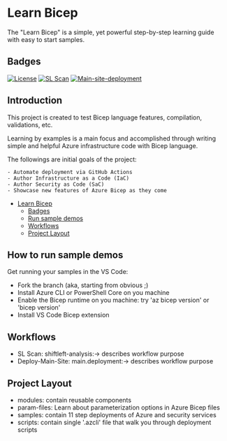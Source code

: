# Learn Bicep 

The "Learn Bicep" is a simple, yet powerful step-by-step learning guide with easy to start samples.

## Badges

[![License](https://img.shields.io/badge/License-Apache%202.0-yellowgreen.svg)](https://opensource.org/licenses/Apache-2.0)
[![SL Scan](https://github.com/ElYusubov/Learn-Bicep/actions/workflows/shiftleft-analysis.yml/badge.svg)](https://github.com/ElYusubov/Learn-Bicep/actions/workflows/shiftleft-analysis.yml)
[![Main-site-deployment](https://github.com/ElYusubov/Learn-Bicep/actions/workflows/main.deployment.yaml/badge.svg)](https://github.com/ElYusubov/Learn-Bicep/actions/workflows/main.deployment.yaml)

## Introduction

This project is created to test Bicep language features, compilation, validations, etc.

Learning by examples is a main focus and accomplished through writing simple and helpful Azure infrastructure code with Bicep language.


The followings are initial goals of the project:

    - Automate deployment via GitHub Actions
    - Author Infrastructure as a Code (IaC)
    - Author Security as Code (SaC)
    - Showcase new features of Azure Bicep as they come

- [Learn Bicep](#introduction)
  - [Badges](#badges)
  - [Run sample demos](#Run-sample-demos)
  - [Workflows](#Workflows)
  - [Project Layout](#Project-Layout)

## How to run sample demos
Get running your samples in the VS Code:
- Fork the branch (aka, starting from obvious ;)
- Install Azure CLI or PowerShell Core on you machine
- Enable the Bicep runtime on you machine: try 'az bicep version' or 'bicep version'
- Install VS Code Bicep extension

## Workflows
- SL Scan: shiftleft-analysis:-> describes workflow purpose
- Deploy-Main-Site: main.deployment:-> describes workflow purpose

## Project Layout
- modules: contain reusable components
- param-files: Learn about parameterization options in Azure Bicep files
- samples: contain 11 step deployments of Azure and security services
- scripts: contain single '.azcli' file that walk you through deployment scripts
